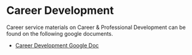 # Career Development

Career service materials on Career & Professional Development can be found on the following google documents.

- [Career Development Google Doc](https://docs.google.com/document/d/1sSWiIklhWXN7WUFukWUO2PUYoN19ontkxDa9Z8tdKqE/edit)
